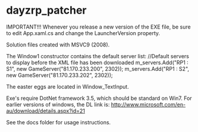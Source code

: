 dayzrp_patcher
==============

IMPORTANT!!!
Whenever you release a new version of the EXE file, be sure to edit App.xaml.cs and change the LauncherVersion property.


Solution files created with MSVC9 (2008).


The Window1 constructor contains the default server list:
			//Default servers to display before the XML file has been downloaded
			m_servers.Add("RP1 : S1", new GameServer("81.170.233.200", 2302));
			m_servers.Add("RP1 : S2", new GameServer("81.170.233.202", 2302));
			
			
The easter eggs are located in Window_TextInput.


Exe's require DotNet framework 3.5, which should be standard on Win7.
For earlier versions of windows, the DL link is:
http://www.microsoft.com/en-au/download/details.aspx?id=21


See the docs folder for usage instructions.

